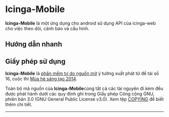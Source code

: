 Icinga-Mobile
=============

**Icinga-Mobile** là một ứng dụng cho android sử dụng API của icinga-web cho việc theo dõi, cảnh báo và cấu hình.

## Hướng dẫn nhanh

## Giấy phép sử dụng

**Icinga-Mobile** là [phần mềm tự do nguồn mở](http://en.wikipedia.org/wiki/Free_and_open_source_software) ý tưởng xuất phát từ đề tài số 16, cuộc thi [Mùa hè sáng tạo 2014](http://vfossa.vn/vi/mhst/2014/).

Toàn bộ mã nguồn của **Icinga-Mobile**cùng tất cả các tài nguyên đi kèm đều được phát hành dưới các quy định ghi trong Giấy phép Công cộng GNU, phiên bản 3.0 (GNU General Public
License v3.0).  Xem tệp [COPYING](COPYING) để biết thêm chi tiết.


----
